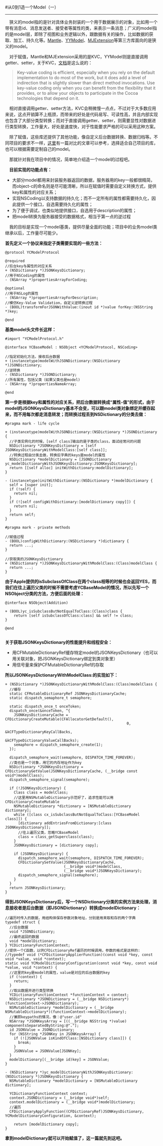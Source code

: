 
#从0到1造一个Model（一）

---

&emsp;狭义的model指的是针对具体业务封装的一个用于数据展示的对象，比如用一个带有消息id、消息发送者、接受者等属性的类，来表示一条消息；广义的model指的是model层，即除了视图和业务逻辑以外，跟数据有关的操作，比如数据的获取、加工、持久化等。[Mantle](https://github.com/Mantle/Mantle)、[YYModel](https://github.com/ibireme/YYModel)、[MJExtension](https://github.com/CoderMJLee/MJExtension)等第三方库面向的是狭义的model。

<p>

&emsp;对于赋值，Mantle和MJExtension采用的是KVC，YYModel则是直接调用getter、setter，关于KVC，[文档](https://developer.apple.com/library/content/documentation/Cocoa/Conceptual/KeyValueCoding/Performance.html#//apple_ref/doc/uid/20002175-CJBDBHCB)是这么说的：
> Key-value coding is efficient, especially when you rely on the default implementation to do most of the work, but it does add a level of indirection that is slightly slower than direct method invocations. Use key-value coding only when you can benefit from the flexibility that it provides, or to allow your objects to participate in the Cocoa technologies that depend on it.

<p>

&emsp;相对直接调用getter、setter方法，KVC会稍微慢一点点，不过对于大多数应用来说，这点开销算不上瓶颈，而带来的好处是代码易写、可读性高，并且内部实现也包含了大部分类型转换；而对于直接调用getter、setter，则需要显性对数据进行类型转换，工作量大，好处是速度快，对于性能要求严格的可以采用这种方案。

<p>

&emsp;除了赋值，这些库还提供了其他功能，像自定义后台数据转换、数据归档等。不同项目的要求不一样，[这里](http://blog.ibireme.com/2015/10/23/ios_model_framework_benchmark/)有一篇对比的文章可以参考，选择适合自己项目的库，也可以根据需要定制自己的model。

<p>

&emsp;那就针对我在项目中的情况，简单地介绍造一个model的过程吧。

<p>

&emsp;**目前实现的功能点有：**

- 大部分model都用来封装服务器返回的数据，服务器用的key一般都很精简，而object-c的命名则是尽可能清晰，所以在赋值时需要自定义转换方式，提供key和属性的对应关系；
- 实现NSCoding以支持数据的持久化；而不一定所有的属性都需要持久化，因此提供一个接口，自选需要持久化的属性；
- 为了便于调试，也类似地提供接口，自选用于description的属性；
- 把model转换为服务器接受的数据格式，相当于第一点的逆过程

<p>

&emsp;我的目标是实现一个model基类，提供尽量全面的功能；项目中的业务model类继承以后，工作量尽可能少。

<p>

**首先定义一个协议来指定子类需要实现的一些方法：**

````
@protocol YCModelProtocol

@required
//后台key与属性的对应关系
+ (NSDictionary *)JSONKeysDictionary;
//用于NSCoding的属性
- (NSArray *)propertiesArrayForCoding;

@optional
//用于NSLog的属性
- (NSArray *)propertiesArrayForDescription;
//模仿Key-Value Validation，自定义逆转换过程
- (BOOL)transformForJSONWithValue:(inout id *)value forKey:(NSString *)key;

@end

````

**基类model头文件长这样：**

````
#import "YCModelProtocol.h"

@interface YCBaseModel : NSObject <YCModelProtocol, NSCoding>

//指定初始化方法，接收后台数据
+ (instancetype)modelWithJSONDictionary:(NSDictionary *)JSONDictionary;
//逆转换
- (NSDictionary *)JSONDictionary;
//所有属性，包括父类（如果父类也是model)
- (NSArray *)propertiesNameArray;

@end

````

**第一步是根据key和属性的对应关系，把后台数据转换成“属性-值”的形式，由于model的JSONKeysDictionary基本不会变，可以跟model类对象绑定并缓存起来，而不用每次都走消息转发；而转换过程丢到NSDictionary的分类去做：**

````
#pragma mark - life cycle

+ (instancetype)modelWithJSONDictionary:(NSDictionary *)JSONDictionary {
  //子类实例化的时候，[self class]输出的是子类的class，面试经常问的问题
  NSDictionary *JSONKeysDictionary = [self JSONKeysDictionaryWithModelClass:[self class]];
  //转换过程由分类去做，转换后字典的keys是model的属性
  NSDictionary *modelDictionary = [JSONDictionary yc_modelDictionaryWithJSONKeysDictionary:JSONKeysDictionary];
  return [[self alloc] initWithDictionary:modelDictionary];
}

- (instancetype)initWithDictionary:(NSDictionary *)modelDictionary {
  self = [super init];
  if (!self) {
    return nil;
  }
  if (![self configWithDictionary:[modelDictionary copy]]) {
    return nil;
  }
  return self;
}

#pragma mark - private methods

//赋值过程
- (BOOL)configWithDictionary:(NSDictionary *)dictionary {
  return ...;
}

//获取类的JSONKeysDictionary
+ (NSDictionary *)JSONKeysDictionaryWithModelClass:(Class)modelClass {
  return ...;
}

````

**由于Apple提供的isSubclassOfClass在两个class相等的时候也会返回YES，而我们在往上遍历父类的时候不需要考虑YCBaseModel的情况，所以先写一个NSObject分类的方法，方便后面的处理：**

````
@interface NSObject(Addition)

+ (BOOL)yc_isSubclassButNotEqualToClass:(Class)class {
    return [self isSubclassOfClass:class] && self != class;
}

@end


````

**关于获取JSONKeysDictionary的性能提升和线程安全：**

- 用CFMutableDictionaryRef缓存特定model的JSONKeysDictionary（也可以用关联对象，把JSONKeysDictionary绑定到类对象里）
- 用信号量来保护CFMutableDictionaryRef的存取

**所以JSONKeysDictionaryWithModelClass:的实现如下：**

````
+ (NSDictionary *)JSONKeysDictionaryWithModelClass:(Class)modelClass {
  //缓存
  static CFMutableDictionaryRef JSONKeysDictionaryCache;
  static dispatch_semaphore_t semaphore;
    
  static dispatch_once_t onceToken;
  dispatch_once(&onceToken, ^{
    JSONKeysDictionaryCache = CFDictionaryCreateMutable(CFAllocatorGetDefault(),
                                                        0,
                                                        &kCFTypeDictionaryKeyCallBacks,
                                                        &kCFTypeDictionaryValueCallBacks);
    semaphore = dispatch_semaphore_create(1);
  });

  dispatch_semaphore_wait(semaphore, DISPATCH_TIME_FOREVER);
  //类也是一个对象，用它的内存地址作为key
  NSDictionary *JSONKeysDictionary = CFDictionaryGetValue(JSONKeysDictionaryCache, (__bridge const void*)modelClass);
  dispatch_semaphore_signal(semaphore);
    
  if (!JSONKeysDictionary) {
    Class class = modelClass;
    //这里用NSMutableDictionary示范好了，追求性能可以用CFDictionaryCreateMutable
    NSMutableDictionary *dictionary = [NSMutableDictionary dictionary];
    while ([class cx_isSubclassButNotEqualToClass:[YCBaseModel class]]) {
      [dictionary addEntriesFromDictionary:[class JSONKeysDictionary]];
      //往上遍历父类，忽略YCBaseModel
      class = class_getSuperclass(class);
    }
    JSONKeysDictionary = [dictionary copy];
        
    if (JSONKeysDictionary) {
      dispatch_semaphore_wait(semaphore, DISPATCH_TIME_FOREVER);
      CFDictionarySetValue(JSONKeysDictionaryCache,
                           (__bridge void*)modelClass,
                           (__bridge void*)JSONKeysDictionary);
      dispatch_semaphore_signal(semaphore);
    }
  }
  return JSONKeysDictionary;
}

````

**得到JSONKeysDictionary后，写一个NSDictionary分类的实例方法来处理，消息接收者是后台数据（即JSONDictionary）转换成modelDictionary：**

````
//遍历时传入的数据，用结构体保存参数对象地址，分别是用来取和存的两个字典
typedef struct {
  //后台数据
  void *JSONDictionary;
  //最终返回的数据
  void *modelDictionary;
} YCDictionaryFunctionContext;
//提供一个C函数，以供CFDictionaryRef遍历的时候调用，参数的格式是这样的:
//typedef void (*CFDictionaryApplierFunction)(const void *key, const void *value, void *context);
static void YCModelDictionaryConfiguration(const void *key, const void *value, void *context) {
  //这里的key是model的属性，value是对应的后台数据的key
  if (!context) {
    return;
  }
  //取出数据并进行类型转换
  YCDictionaryFunctionContext *functionContext = context;
  NSDictionary *JSONDictionary = (__bridge NSDictionary*)(functionContext->JSONDictionary);
  NSMutableDictionary *modelDictionary = (__bridge NSMutableDictionary*)(functionContext->modelDictionary);
  //兼顾keypaths的情况，像：@"user.id"
  NSArray *JSONKeysArray = [((__bridge NSString *)value) componentsSeparatedByString:@"."];
  id JSONValue = JSONDictionary;
  for (NSString *JSONKey in JSONKeysArray) {
    if (![JSONValue isKindOfClass:[NSDictionary class]]) {
      break;
    }
    JSONValue = JSONValue[JSONKey];
  }
  modelDictionary[(__bridge id)key] = JSONValue;
}

- (NSDictionary *)yc_modelDictionaryWithJSONKeysDictionary:(NSDictionary *)JSONKeysDictionary {
  NSMutableDictionary *modelDictionary = [NSMutableDictionary dictionary];
    
  YCDictionaryFunctionContext context;
  context.JSONDictionary = (__bridge void*)self;
  context.modelDictionary = (__bridge void*)modelDictionary;
  //遍历
  CFDictionaryApplyFunction((CFDictionaryRef)JSONKeysDictionary, YCModelDictionaryConfiguration, &context);
    
    return [modelDictionary copy];
}

````

<p>

**拿到modelDictionary就可以开始赋值了，这一篇就先到这吧。**






